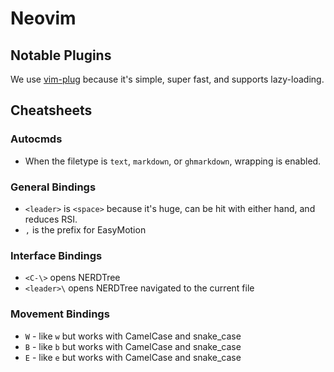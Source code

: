 # Neovim

## Notable Plugins

We use [vim-plug](https://github.com/junegunn/vim-plug) because it's simple, super fast, and supports lazy-loading.

## Cheatsheets

### Autocmds

* When the filetype is `text`, `markdown`, or `ghmarkdown`, wrapping is enabled.

### General Bindings

* `<leader>` is `<space>` because it's huge, can be hit with either hand, and reduces RSI.
* `,` is the prefix for EasyMotion

### Interface Bindings

* `<C-\>` opens NERDTree
* `<leader>\` opens NERDTree navigated to the current file

### Movement Bindings

* `W` - like `w` but works with CamelCase and snake_case
* `B` - like `b` but works with CamelCase and snake_case
* `E` - like `e` but works with CamelCase and snake_case
